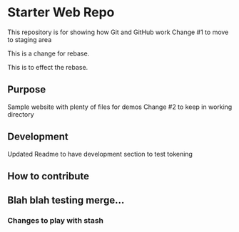 # Starter Web Repo

This repository is for showing how Git and GitHub work
Change #1 to move to staging area 

This is a change for rebase.

This is to effect the rebase.

## Purpose

Sample website with plenty of files for demos
Change #2 to keep in working directory

## Development

Updated Readme to have development section to test tokening

## How to contribute

## Blah blah testing merge...

### Changes to play with stash